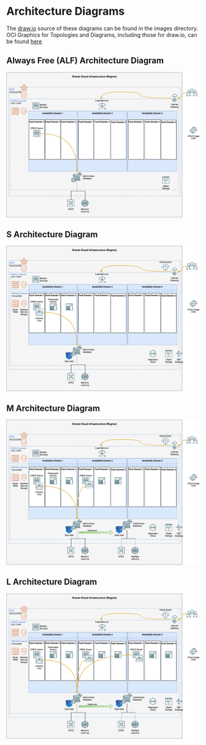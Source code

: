 # Architecture Diagrams

The [draw.io](https://www.draw.io/) source of these diagrams can be found in the images directory.  OCI Graphics for Topologies and Diagrams, including those for draw.io, can be found [here](https://docs.oracle.com/en-us/iaas/Content/General/Reference/graphicsfordiagrams.htm)

## Always Free (ALF) Architecture Diagram

![OCI ALF APEX/ORDS Architecture](../images/ALF_APEX_ORDS.drawio.png "ALF APEX/ORDS Architecture")

## S Architecture Diagram

![OCI S APEX/ORDS Architecture](../images/S_APEX_ORDS.drawio.png "S APEX/ORDS Architecture")

## M Architecture Diagram

![OCI M APEX/ORDS Architecture](../images/M_APEX_ORDS.drawio.png "M APEX/ORDS Architecture")

## L Architecture Diagram

![OCI L APEX/ORDS Architecture](../images/L_APEX_ORDS.drawio.png "L APEX/ORDS Architecture")

